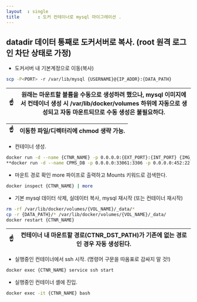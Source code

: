 ```yaml
---
layout	: single
title		: 도커 컨테이너로 mysql 마이그레이션 .
---
```


## datadir 데이터 통째로 도커서버로 복사. (root 원격 로그인 차단 상태로 가정)
* 도커서버 내 기본계정으로 이동(복사)
```sh
scp -P<PORT> -r /var/lib/mysql {USERNAME}@{IP_ADDR}:{DATA_PATH}
```

|:point_up:| 원래는 마운트할 볼륨을 수동으로 생성하려 했으나, mysql 이미지에서 컨테이너 생성 시 /var/lib/docker/volumes 하위에 자동으로 생성되고 자동 마운트되므로 수동 생성은 불필요하다.|
|--|--|

|:point_up:| 이동한 파일/디렉터리에 chmod 생략 가능.|
|--|--|

* 컨테이너 생성.
```sh
docker run -d --name {CTNR_NAME} -p 0.0.0.0:{EXT_PORT}:{INT_PORT} {IMG_NAME}
**docker run -d --name CPMS_DB -p 0.0.0.0:33061:3306 -p 0.0.0.0:452:22 mysql:CPMS_DB**
```

* 마운트 경로 확인
more 파이프로 출력하고 Mounts 키워드로 검색한다.
```sh
docker inspect {CTNR_NAME} | more
```

* 기본 mysql 데이터 삭제, 실데이터 복사, mysql 재시작 (또는 컨테이너 재시작) 
```sh
rm -rf /var/lib/docker/volumes/{VOL_NAME}/_data/*
cp -r {DATA_PATH}/* /var/lib/docker/volumes/{VOL_NAME}/_data/
docker restart {CTNR_NAME}
```

|:point_up:| 컨테이너 내 마운트할 경로(CTNR_DST_PATH)가 기존에 없는 경로인 경우 자동 생성된다.|
|--|--|

* 실행중인 컨테이너에서 ssh 시작. (명령어 구문을 따옴표로 감싸지 말 것!)
```sh
docker exec {CTNR_NAME} service ssh start
```

* 실행중인 컨테이너 셸에 진입.
```sh
docker exec -it {CTNR_NAME} bash
```
